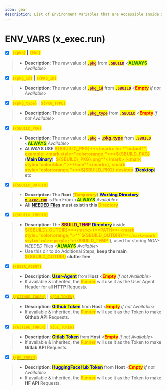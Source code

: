 ```yaml
---
icon: gear
description: List of Environment Variables that are Accessible Inside x_exec.run
---
```


# ENV\_VARS (x\_exec.run)

* [x] <mark style="color:orange;">**`${pkg}`**</mark>**&#x20;|&#x20;**<mark style="color:orange;">**`{PKG}`**</mark>

> - **Description**: The raw value of [<mark style="color:purple;">**`.pkg`**</mark>](../specification/2.pkg.md) from <mark style="color:purple;">**`.SBUILD`**</mark> <<mark style="color:green;">**ALWAYS**</mark> _Available_>

* [x] <mark style="color:orange;">**`${pkg_id}`**</mark> | <mark style="color:orange;">**`${PKG_ID}`**</mark>

> - **Description**: The raw value of [<mark style="color:purple;">**`.pkg_id`**</mark>](../specification/2.pkg.md) from <mark style="color:purple;">**`.SBUILD`**</mark> <<mark style="color:red;">**Empty**</mark> _if not Available_>

* [x] <mark style="color:orange;">**`${pkg_type}`**</mark> | <mark style="color:orange;">**`${PKG_TYPE}`**</mark>

> - **Description**: The raw value of [<mark style="color:purple;">**`.pkg_type`**</mark>](../specification/2.pkg.md) from <mark style="color:purple;">**`.SBUILD`**</mark> <<mark style="color:red;">**Empty**</mark> _if not Available_>

* [x] <mark style="color:orange;">**`${SBUILD_PKG}`**</mark>

> - **Description**: The raw value of [<mark style="color:purple;">**`.pkg`**</mark>](../specification/2.pkg.md) + [<mark style="color:purple;">**.pkg\_type**</mark>](../specification/2.pkg.md) from <mark style="color:purple;">**`.SBUILD`**</mark> <<mark style="color:green;">**ALWAYS**</mark> _Available_>
> - **ALWAYS USE** <mark style="color:orange;">**${SBUILD\_PKG}**</mark> for **output**, example: <mark style="color:orange;">**${SBUILD\_PKG}**</mark> (<mark style="color:blue;">**Main Binary**</mark>), <mark style="color:orange;">**${SBUILD\_PKG}.png**</mark> (<mark style="color:blue;">**Icon**</mark>), <mark style="color:orange;">**${SBUILD\_PKG}.desktop**</mark> (<mark style="color:blue;">**Desktop**</mark>) etc

* [x] <mark style="color:orange;">**`${SBUILD_OUTDIR}`**</mark>

> - **Description**: The **Root** (<mark style="color:orange;">**Temporary**</mark>) <mark style="color:blue;">**Working Directory**</mark> [<mark style="color:purple;">**`x_exec.run`**</mark>](../specification/20.x_exec.md) is Run From <<mark style="color:green;">**ALWAYS**</mark> _Available_>
> - **All** [**NEEDED Files**](needed_files.md) **must exist in this&#x20;**<mark style="color:orange;">**Directory**</mark>

* [x] <mark style="color:orange;">**`${SBUILD_TMPDIR}`**</mark>

> - **Description**: The <mark style="color:purple;">**SBUILD\_TEMP**</mark> <mark style="color:blue;">**Directory**</mark> inside <mark style="color:orange;">**${SBUILD\_OUTDIR}**</mark> (**PATH**: <mark style="color:orange;">**`${SBUILD_OUTDIR}/`**</mark><mark style="color:purple;">**`SBUILD_TEMP`**</mark>), used for storing _NON-NEEDED_ Files <<mark style="color:green;">**ALWAYS**</mark> _Available_>
> - Use this dir to do Additional Steps, **keep the main&#x20;**<mark style="color:orange;">**${SBUILD\_OUTDIR}**</mark>**&#x20;clutter free**

* [x] <mark style="color:orange;">**`${USER_AGENT}`**</mark>

> - **Description**: <mark style="color:blue;">**User-Agent**</mark> from **Host** <<mark style="color:red;">**Empty**</mark> _if not Available_>
> - If available & inherited, the <mark style="color:orange;">**Runner**</mark> will use it as the User Agent Header for all **HTTP** Requests.

* [x] [<mark style="color:orange;">**`${GITHUB_TOKEN}`**</mark>](https://cli.github.com/) | [<mark style="color:orange;">**`${GH_TOKEN}`**</mark>](https://cli.github.com/)

> - **Description**: <mark style="color:blue;">**Github Token**</mark> from **Host** <<mark style="color:red;">**Empty**</mark> _if not Available_>
> - If available & inherited, the <mark style="color:orange;">**Runner**</mark> will use it as the Token to make **Github API** Requests.

* [x] [<mark style="color:orange;">**`${GITLAB_TOKEN}`**</mark>](https://gitlab.com/gitlab-org/cli) | [<mark style="color:orange;">**`${GL_TOKEN}`**</mark>](https://gitlab.com/gitlab-org/cli)

> - **Description**: <mark style="color:blue;">**Gitlab Token**</mark> from **Host** <<mark style="color:red;">**Empty**</mark> _if not Available_>
> - If available & inherited, the <mark style="color:orange;">**Runner**</mark> will use it as the Token to make **Gitlab API** Requests.

* [x] [<mark style="color:orange;">**`${HF_TOKEN}`**</mark>](https://huggingface.co/docs/huggingface_hub/en/guides/cli)

> - **Description**: <mark style="color:blue;">**HuggingFaceHub Token**</mark> from **Host** <<mark style="color:red;">**Empty**</mark> _if not Available_>
> - If available & inherited, the <mark style="color:orange;">**Runner**</mark> will use it as the Token to make **HF API** Requests.
